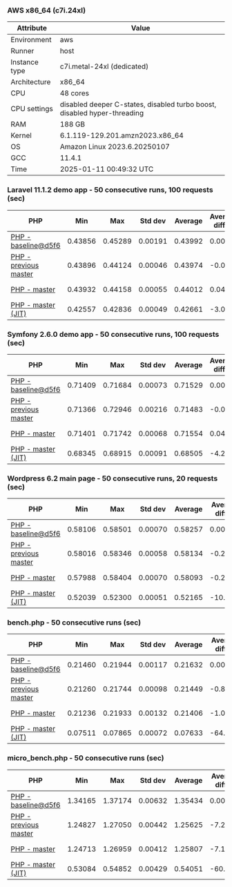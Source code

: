 ### AWS x86_64 (c7i.24xl)

|  Attribute    |     Value      |
|---------------|----------------|
| Environment   |aws|
| Runner        |host|
| Instance type |c7i.metal-24xl (dedicated)|
| Architecture  |x86_64
| CPU           |48 cores|
| CPU settings  |disabled deeper C-states, disabled turbo boost, disabled hyper-threading|
| RAM           |188 GB|
| Kernel        |6.1.119-129.201.amzn2023.x86_64|
| OS            |Amazon Linux 2023.6.20250107|
| GCC           |11.4.1|
| Time          |2025-01-11 00:49:32 UTC|

### Laravel 11.1.2 demo app - 50 consecutive runs, 100 requests (sec)

|     PHP     |     Min     |     Max     |    Std dev   |   Average  |  Average diff % |   Median   | Median diff % |     Memory    |
|-------------|-------------|-------------|--------------|------------|-----------------|------------|---------------|---------------|
|[PHP - baseline@d5f6](https://github.com/php/php-src/commit/d5f6e56610)|0.43856|0.45289|0.00191|0.43992|0.00%|0.43974|0.00%|41.86 MB|
|[PHP - previous master](https://github.com/php/php-src/commit/8d79ed6b3e)|0.43896|0.44124|0.00046|0.43974|-0.04%|0.43969|-0.01%|41.76 MB|
|[PHP - master](https://github.com/php/php-src/commit/11937b3df7)|0.43932|0.44158|0.00055|0.44012|0.04%|0.44007|0.08%|41.76 MB|
|[PHP - master (JIT)](https://github.com/php/php-src/commit/11937b3df7)|0.42557|0.42836|0.00049|0.42661|-3.03%|0.42659|-2.99%|50.81 MB|

### Symfony 2.6.0 demo app - 50 consecutive runs, 100 requests (sec)

|     PHP     |     Min     |     Max     |    Std dev   |   Average  |  Average diff % |   Median   | Median diff % |     Memory    |
|-------------|-------------|-------------|--------------|------------|-----------------|------------|---------------|---------------|
|[PHP - baseline@d5f6](https://github.com/php/php-src/commit/d5f6e56610)|0.71409|0.71684|0.00073|0.71529|0.00%|0.71520|0.00%|37.39 MB|
|[PHP - previous master](https://github.com/php/php-src/commit/8d79ed6b3e)|0.71366|0.72946|0.00216|0.71483|-0.06%|0.71444|-0.11%|37.46 MB|
|[PHP - master](https://github.com/php/php-src/commit/11937b3df7)|0.71401|0.71742|0.00068|0.71554|0.04%|0.71538|0.03%|37.46 MB|
|[PHP - master (JIT)](https://github.com/php/php-src/commit/11937b3df7)|0.68345|0.68915|0.00091|0.68505|-4.23%|0.68499|-4.22%|44.54 MB|

### Wordpress 6.2 main page - 50 consecutive runs, 20 requests (sec)

|     PHP     |     Min     |     Max     |    Std dev   |   Average  |  Average diff % |   Median   | Median diff % |     Memory    |
|-------------|-------------|-------------|--------------|------------|-----------------|------------|---------------|---------------|
|[PHP - baseline@d5f6](https://github.com/php/php-src/commit/d5f6e56610)|0.58106|0.58501|0.00070|0.58257|0.00%|0.58251|0.00%|43.01 MB|
|[PHP - previous master](https://github.com/php/php-src/commit/8d79ed6b3e)|0.58016|0.58346|0.00058|0.58134|-0.21%|0.58132|-0.20%|42.85 MB|
|[PHP - master](https://github.com/php/php-src/commit/11937b3df7)|0.57988|0.58404|0.00070|0.58093|-0.28%|0.58095|-0.27%|42.86 MB|
|[PHP - master (JIT)](https://github.com/php/php-src/commit/11937b3df7)|0.52039|0.52300|0.00051|0.52165|-10.46%|0.52152|-10.47%|61.97 MB|

### bench.php - 50 consecutive runs (sec)

|     PHP     |     Min     |     Max     |    Std dev   |   Average  |  Average diff % |   Median   | Median diff % |     Memory    |
|-------------|-------------|-------------|--------------|------------|-----------------|------------|---------------|---------------|
|[PHP - baseline@d5f6](https://github.com/php/php-src/commit/d5f6e56610)|0.21460|0.21944|0.00117|0.21632|0.00%|0.21597|0.00%|26.18 MB|
|[PHP - previous master](https://github.com/php/php-src/commit/8d79ed6b3e)|0.21260|0.21744|0.00098|0.21449|-0.85%|0.21430|-0.77%|26.12 MB|
|[PHP - master](https://github.com/php/php-src/commit/11937b3df7)|0.21236|0.21933|0.00132|0.21406|-1.04%|0.21361|-1.09%|26.13 MB|
|[PHP - master (JIT)](https://github.com/php/php-src/commit/11937b3df7)|0.07511|0.07865|0.00072|0.07633|-64.71%|0.07617|-64.73%|27.30 MB|

### micro_bench.php - 50 consecutive runs (sec)

|     PHP     |     Min     |     Max     |    Std dev   |   Average  |  Average diff % |   Median   | Median diff % |     Memory    |
|-------------|-------------|-------------|--------------|------------|-----------------|------------|---------------|---------------|
|[PHP - baseline@d5f6](https://github.com/php/php-src/commit/d5f6e56610)|1.34165|1.37174|0.00632|1.35434|0.00%|1.35357|0.00%|20.44 MB|
|[PHP - previous master](https://github.com/php/php-src/commit/8d79ed6b3e)|1.24827|1.27050|0.00442|1.25625|-7.24%|1.25675|-7.15%|20.38 MB|
|[PHP - master](https://github.com/php/php-src/commit/11937b3df7)|1.24713|1.26959|0.00412|1.25807|-7.11%|1.25792|-7.07%|20.39 MB|
|[PHP - master (JIT)](https://github.com/php/php-src/commit/11937b3df7)|0.53084|0.54852|0.00429|0.54051|-60.09%|0.54015|-60.09%|21.72 MB|
